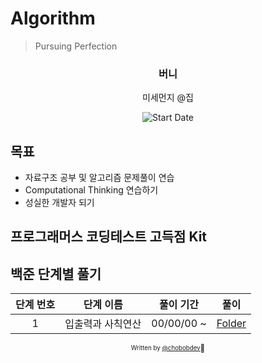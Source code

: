 # Algorithm

> Pursuing Perfection

<div align="center">

<h3> 버니 </h3>
<p> 미세먼지 @집</p>

![Start Date](https://img.shields.io/badge/Start%20Date-2021--09--20-23d16b.svg)

</div>

## 목표

- 자료구조 공부 및 알고리즘 문제풀이 연습
- Computational Thinking 연습하기
- 성실한 개발자 되기

## 프로그래머스 코딩테스트 고득점 Kit


## 백준 단계별 풀기

| 단계 번호 | 단계 이름 |       풀이 기간        |          풀이         |
| :----------: | :--------: | :---------------: | :------------------: |
| 1 | 입출력과 사칙연산 | 00/00/00 ~ | [Folder](1_io_arithmetic/README.md)|


<div align="center">

<sub><sup>Written by <a href="https://github.com/chobobdev">@chobobdev</a></sup></sub><small>🍕</small>

</div>
